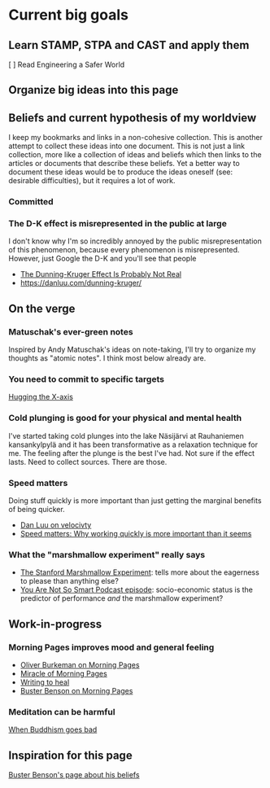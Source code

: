# Current big goals

## Learn STAMP, STPA and CAST and apply them

[ ] Read Engineering a Safer World

## Organize big ideas into this page

## Beliefs and current hypothesis of my worldview

I keep my bookmarks and links in a non-cohesive collection. This is another
attempt to collect these ideas into one document. This is not just a link
collection, more like a collection of ideas and beliefs which then links to the
articles or documents that describe these beliefs. Yet a better way to document
these ideas would be to produce the ideas oneself (see: desirable
difficulties), but it requires a lot of work.

### Committed

### The D-K effect is misrepresented in the public at large

I don't know why I'm so incredibly annoyed by the public misrepresentation of
this phenomenon, because every phenomenon is misrepresented. However, just
Google the D-K and you'll see that people 

- [The Dunning-Kruger Effect Is Probably Not Real](https://www.mcgill.ca/oss/article/critical-thinking/dunning-kruger-effect-probably-not-real)
- https://danluu.com/dunning-kruger/

## On the verge

### Matuschak's ever-green notes

Inspired by Andy Matuschak's ideas on note-taking, I'll try to organize
my thoughts as "atomic notes". I think most below already are. 

### You need to commit to specific targets

[Hugging the X-axis](https://perell.com/essay/hugging-the-x-axis/?utm_source=pocket_shared)

### Cold plunging is good for your physical and mental health

I've started taking cold plunges into the lake Näsijärvi at Rauhaniemen
kansankylpylä and it has been transformative as a relaxation technique for me.
The feeling after the plunge is the best I've had. Not sure if the effect
lasts. Need to collect sources. There are those.

### Speed matters

Doing stuff quickly is more important than just getting the marginal benefits
of being quicker.

- [Dan Luu on velocivty](https://danluu.com/productivity-velocity/)
- [Speed matters: Why working quickly is more important than it
  seems](https://jsomers.net/blog/speed-matters)

### What the "marshmallow experiment" really says

- [The Stanford Marshmallow
  Experiment](https://hotelconcierge.tumblr.com/post/113360634364/the-stanford-marshmallow-prison-experiment):
  tells more about the eagerness to please than anything else?
- [You Are Not So Smart Podcast
  episode](https://youarenotsosmart.com/2019/05/27/yanss-154-the-marshmallow-replication/):
  socio-economic status is the predictor of performance _and_ the marshmallow
  experiment?


## Work-in-progress

### Morning Pages improves mood and general feeling

- [Oliver Burkeman on Morning
Pages](https://www.theguardian.com/lifeandstyle/2014/oct/03/morning-pages-change-your-life-oliver-burkeman)
- [Miracle of Morning
  Pages](https://www.amazon.com/The-Miracle-Morning-Pages-Everything-ebook/dp/B00DIQ9K40)
- [Writing to heal](https://www.apa.org/monitor/jun02/writing)
- [Buster Benson on Morning
  Pages](https://betterhumans.pub/better-than-meditation-12532d29f6cd)

### Meditation can be harmful

[When Buddhism goes bad](https://danlawton.substack.com/p/when-buddhism-goes-bad)

## Inspiration for this page


[Buster Benson's page about his beliefs](https://github.com/busterbenson/public/blob/master/book-of-beliefs.md)



